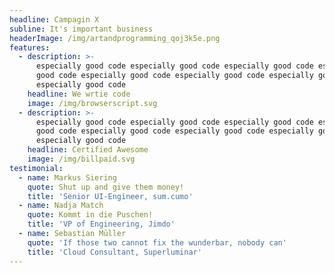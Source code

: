 ```yaml
---
headline: Campagin X
subline: It's important business
headerImage: /img/artandprogramming_qoj3k5e.png
features:
  - description: >-
      especially good code especially good code especially good code especially
      good code especially good code especially good code especially good code
      especially good code
    headline: We wrtie code
    image: /img/browserscript.svg
  - description: >-
      especially good code especially good code especially good code especially
      good code especially good code especially good code especially good code
      especially good code
    headline: Certified Awesome
    image: /img/billpaid.svg
testimonial:
  - name: Markus Siering
    quote: Shut up and give them money!
    title: 'Senior UI-Engineer, sum.cumo'
  - name: Nadja Match
    quote: Kommt in die Puschen!
    title: 'VP of Engineering, Jimdo'
  - name: Sebastian Müller
    quote: 'If those two cannot fix the wunderbar, nobody can'
    title: 'Cloud Consultant, Superluminar'
---
```


